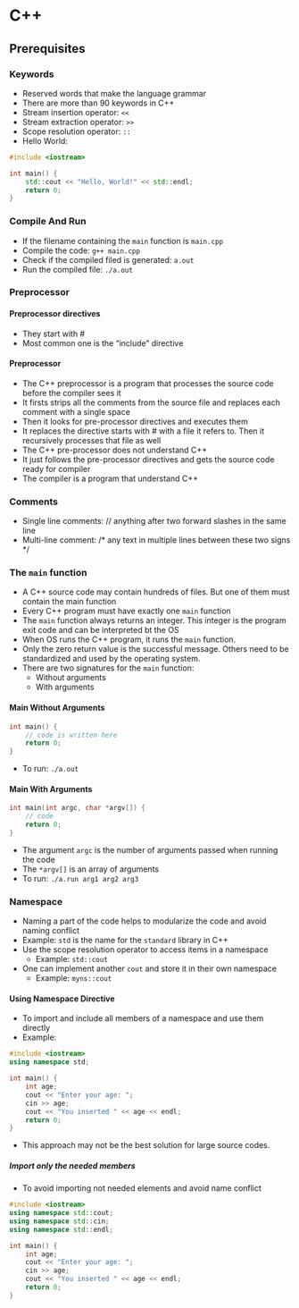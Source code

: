 # C++

## Prerequisites

### Keywords
- Reserved words that make the language grammar
- There are more than 90 keywords in C++
- Stream insertion operator: `<<`
- Stream extraction operator: `>>`
- Scope resolution operator: `::`
- Hello World:
```c++
#include <iostream>

int main() {
    std::cout << "Hello, World!" << std::endl;
    return 0;
}
```

### Compile And Run
- If the filename containing the `main` function is `main.cpp`
- Compile the code: `g++ main.cpp`
- Check if the compiled filed is generated: `a.out`
- Run the compiled file: `./a.out`

### Preprocessor

#### Preprocessor directives
- They start with # 
- Most common one is the “include” directive

#### Preprocessor
- The C++ preprocessor is  a program that processes the source code before the compiler sees it
- It firsts strips all the comments from the source file and replaces each comment with a single space
- Then it looks for pre-processor directives and executes them
- It replaces the directive starts with # with a file it refers to. Then it recursively processes that file as well
- The C++ pre-processor does not understand C++
- It just follows the pre-processor directives and gets the source code ready for compiler
- The compiler is a program that understand C++

### Comments
- Single line comments: // anything after two forward slashes in the same line
- Multi-line comment: /* any text in multiple lines between these two signs */

### The `main` function
- A C++ source code may contain hundreds of files. But one of them must contain the main function
- Every C++ program must have exactly one `main` function
- The `main` function always returns an integer. This integer is the program exit code and can be interpreted bt the OS
- When OS runs the C++ program, it runs the `main` function.
- Only the zero return value is the successful message. Others need to be standardized and used by the operating system.
- There are two signatures for the `main` function:
  - Without arguments
  - With arguments

#### Main Without Arguments
```c++
int main() {
    // code is written here
    return 0;
}
```
- To run: `./a.out`

#### Main With Arguments
```c++
int main(int argc, char *argv[]) {
    // code
    return 0;
}
```

- The argument `argc` is the number of arguments passed when running the code
- The `*argv[]` is an array of arguments
- To run: `./a.run arg1 arg2 arg3`

### Namespace
- Naming a part of the code helps to modularize the code and avoid naming conflict
- Example: `std` is the name for the `standard` library in C++
- Use the scope resolution operator to access items in a namespace
  - Example: `std::cout`
- One can implement another `cout` and store it in their own namespace
  - Example: `myns::cout`

#### Using Namespace Directive
- To import and include all members of a namespace and use them directly
- Example:
```c++
#include <iostream>
using namespace std;

int main() {
    int age;
    cout << "Enter your age: ";
    cin >> age;
    cout << "You inserted " << age << endl;
    return 0;
}
```

- This approach may not be the best solution for large source codes.

##### Import only the needed members
- To avoid importing not needed elements and avoid name conflict
```c++
#include <iostream>
using namespace std::cout;
using namespace std::cin;
using namespace std::endl;

int main() {
    int age;
    cout << "Enter your age: ";
    cin >> age;
    cout << "You inserted " << age << endl;
    return 0;
}
```
